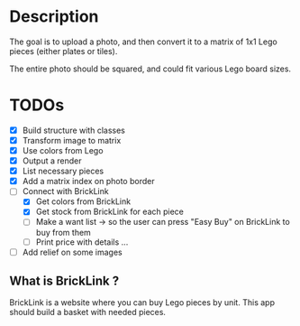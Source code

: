 # Description

The goal is to upload a photo, and then convert it to a matrix of 1x1 Lego pieces (either plates or tiles).

The entire photo should be squared, and could fit various Lego board sizes.

# TODOs
- [X] Build structure with classes
- [X] Transform image to matrix
- [X] Use colors from Lego
- [X] Output a render 
- [X] List necessary pieces
- [X] Add a matrix index on photo border
- [ ] Connect with BrickLink
    - [X] Get colors from BrickLink
    - [X] Get stock from BrickLink for each piece
    - [ ] Make a want list -> so the user can press "Easy Buy" on BrickLink to buy from them
    - [ ] Print price with details
...
- [ ] Add relief on some images

## What is BrickLink ?
BrickLink is a website where you can buy Lego pieces by unit. This app should build a basket with needed pieces.
